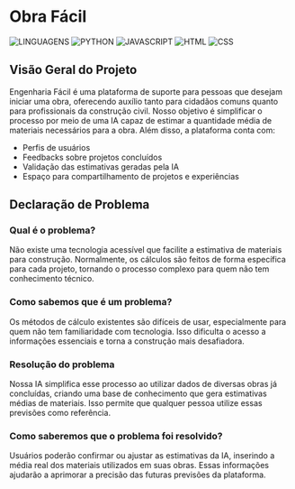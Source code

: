 # Obra Fácil
![**LINGUAGENS**](https://img.shields.io/badge/LINGUAGENS-000000.svg?labelColor=000000&color=FFFFFF) ![**PYTHON**](https://img.shields.io/badge/PYTHON-3776AB.svg) ![**JAVASCRIPT**](https://img.shields.io/badge/JAVASCRIPT-F7DF1E.svg?color=F7DF1E&style=flat) ![**HTML**](https://img.shields.io/badge/HTML-E34F26.svg) ![**CSS**](https://img.shields.io/badge/CSS-1572B6.svg)

## Visão Geral do Projeto
Engenharia Fácil é uma plataforma de suporte para pessoas que desejam iniciar uma obra, oferecendo auxílio tanto para cidadãos comuns quanto para profissionais da construção civil. Nosso objetivo é simplificar o processo por meio de uma IA capaz de estimar a quantidade média de materiais necessários para a obra. Além disso, a plataforma conta com:

- Perfis de usuários  
- Feedbacks sobre projetos concluídos  
- Validação das estimativas geradas pela IA  
- Espaço para compartilhamento de projetos e experiências  

## Declaração de Problema

### Qual é o problema?
Não existe uma tecnologia acessível que facilite a estimativa de materiais para construção. Normalmente, os cálculos são feitos de forma específica para cada projeto, tornando o processo complexo para quem não tem conhecimento técnico.

### Como sabemos que é um problema?
Os métodos de cálculo existentes são difíceis de usar, especialmente para quem não tem familiaridade com tecnologia. Isso dificulta o acesso a informações essenciais e torna a construção mais desafiadora.

### Resolução do problema
Nossa IA simplifica esse processo ao utilizar dados de diversas obras já concluídas, criando uma base de conhecimento que gera estimativas médias de materiais. Isso permite que qualquer pessoa utilize essas previsões como referência.

### Como saberemos que o problema foi resolvido?
Usuários poderão confirmar ou ajustar as estimativas da IA, inserindo a média real dos materiais utilizados em suas obras. Essas informações ajudarão a aprimorar a precisão das futuras previsões da plataforma.

